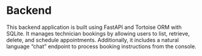 # Backend

This backend application is built using FastAPI and Tortoise ORM with SQLite. It manages technician bookings by allowing users to list, retrieve, delete, and schedule appointments. Additionally, it includes a natural language “chat” endpoint to process booking instructions from the console.
